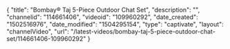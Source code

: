 {
    "title": "Bombay&reg; Taj 5-Piece Outdoor Chat Set",
    "description": "",
    "channelid": "114661406",
    "videoid": "109960292",
    "date_created": "1502516976",
    "date_modified": "1504295154",
    "type": "captivate",
    "layout": "channelVideo",
    "url": "\/latest-videos\/bombay-taj-5-piece-outdoor-chat-set\/114661406-109960292"
}